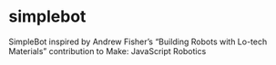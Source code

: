 # simplebot
SimpleBot inspired by Andrew Fisher’s “Building Robots with Lo-tech Materials” contribution to Make: JavaScript Robotics
